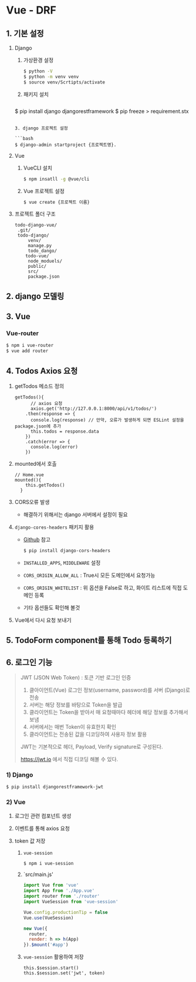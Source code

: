 # Vue - DRF

## 1. 기본 설정

1. Django

   1. 가상환경 설정

      ```bash
      $ python -V
      $ python -m venv venv
      $ source venv/Scrtipts/activate
      ```

   2. 패키지 설치

      ```bash
   $ pip install django djangorestframework
      $ pip freeze > requirement.stx
      ```
   
   3. django 프로젝트 설정

      ```bash
   $ django-admin startproject {프로젝트명}.
      ```
   
2. Vue

   1. VueCLI 설치

      ```bash
      $ npm insatll -g @vue/cli
      ```

   2. Vue 프로젝트 설정

      ```bash
      $ vue create {프로젝트 이름}
      ```

3. 프로젝트 폴더 구조

   ```
   todo-django-vue/
   	.git/
   	todo-django/
   		venv/
   		manage.py
   		todo_dango/
       todo-vue/
       	node_moduels/
       	public/
       	src/
       	package.json
   ```

## 2. django 모델링

## 3. Vue

### Vue-router

```bash
$ npm i vue-router
$ vue add router
```

## 4. Todos Axios 요청

1. getTodos 메소드 정의

   ```vue
   getTodos(){
         // axios 요청
         axios.get('http://127.0.0.1:8000/api/v1/todos/')
       .then(response => {
         console.log(response) // 만약, 오류가 발생하게 되면 ESLint 설정을 package.json에 추가
         this.todos = response.data
       })
       .catch(error => {
         console.log(error)
       })
   ```

2. mounted에서 호출

   ```vue
   // Home.vue
   mounted(){
       this.getTodos()
     }
   ```

3. CORS오류 발생

   * 해결하기 위해서는 django 서버에서 설정이 필요

4. `django-cores-headers` 패키지 활용

   * [Github]( https://github.com/adamchainz/django-cors-headers ) 참고

     ```bash
     $ pip install django-cors-headers
     ```

   * `INSTALLED_APPS`, `MIDDLEWARE` 설정

   * `CORS_ORIGIN_ALLOW_ALL` : True시 모든 도메인에서 요청가능

   * `CORS_ORIGIN_WHITELIST` : 위 옵션을 False로 하고, 화이트 리스트에 직접 도메인 등록

   * 기타 옵션들도 확인해 볼것

5. Vue에서 다시 요청 보내기

## 5. TodoForm component를 통해 Todo 등록하기

## 6. 로그인 기능

> JWT (JSON Web Token) : 토큰 기반 로그인 인증
>
> 	1. 클아이언트(Vue) 로그인 정보(username, password)를 서버 (Django)로 전송
>  	2. 서버는 해당 정보를 바탕으로 Token을 발급
>  	3. 클라이언트는 Token을 받아서 매 요청때마다 헤더에 해당 정보를 추가해서 보냄
>  	4. 서버에서는 매번 Token이 유효한지 확인
>  	5. 클라이언트는 전송된 값을 디코딩하여 사용자 정보 활용
>
> JWT는 기본적으로 헤더, Payload, Verify signature로 구성된다.
>
> https://jwt.io 에서 직접 디코딩 해볼 수 있다.

### 1) Django

```bash
$ pip install djangorestframework-jwt
```

### 2) Vue

1. 로그인 관련 컴포넌트 생성

2. 이벤트를 통해 axios 요청

3. token 값 저장

   1. `vue-session`

      ```bash
      $ npm i vue-session
      ```

   2. `src/main.js'

      ```js
      import Vue from 'vue'
      import App from './App.vue'
      import router from './router'
      import VueSession from 'vue-session'
      
      Vue.config.productionTip = false
      Vue.use(VueSession)
      
      new Vue({
        router,
        render: h => h(App)
      }).$mount('#app')
      ```

   3. `vue-session` 활용하여 저장

      ```vue
      this.$session.start()
      this.$session.set('jwt', token)
      ```

      